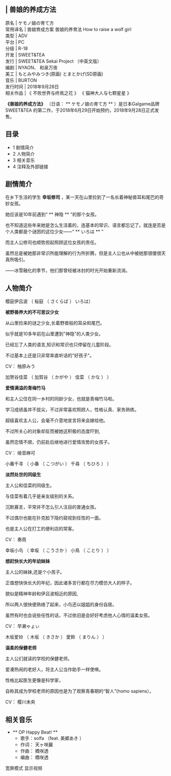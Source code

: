 |  兽娘的养成方法  
---  
原名  |  ケモノ娘の育て方   
常用译名  |  兽娘育成方案  兽娘的养育法  How to raise a wolf girl   
类型  |  ADV   
平台  |  PC   
分级  |  R-18   
开发  |  SWEET&TEA   
发行  |  SWEET&TEA  Sekai Project  （中英文版）   
编剧  |  NYAON、  和泉万夜   
美工  |  もとみやみつき(原画)  とまとかげ(SD原画)   
音乐  |  BURTON   
发行时间  |  2018年9月28日   
相关作品  |  《  不败世界与终焉之花  》  《  猫神大人与七颗星星  》   
  
**《兽娘的养成方法》** （日语： ** ケモノ娘の育て方  ** ）是日本Galgame品牌  SWEET&TEA
的第二作，于2018年6月29日开始预约，2018年9月28日正式发售。

##  目录

  * 1  剧情简介 
  * 2  人物简介 
  * 3  相关音乐 
  * 4  注释及外部链接 

##  剧情简介

在乡下生活的学生 **幸坂修司** ，某一天在山里捡到了一名长着神秘兽耳和尾巴的奇妙女孩。

她应该是10年前遇到“ ** 神隐  ** ”的那个女孩。

也不知道这些年来她是怎么生活着的，连基本的常识、语言都忘记了。就连是否是个人类都是个谜团的这位少女——“ ** いろは  ** ”

而主人公修司也顺势担起照顾这位女孩的责任。

虽然总是被她那非常识所能理解的行为所折腾，但是主人公也从中被她那很傻很天真所吸引。

——冰雪融化的季节，他们那曾经被冰封的时光开始重新流淌。

##  人物简介

樱庭伊吕波  （  桜庭  （  さくらば  ）  いろは）

**被野兽养大的不可思议少女**

  
从山里捡来的谜之少女,长着野兽般的耳朵和尾巴。

似乎就是10多年前在山里遭到"神隐"的人类少女。

已经忘了人类的语言,知识和常识也只停留在儿童阶段。

不过基本上还是只非常率直听话的"好孩子"。

CV：  柚原みう

加贺谷佳菜  （  加賀谷  （  かがや  ）  佳菜  （  かな  ）  ）

**爱情满溢的青梅竹马**

  
和主人公住在同一乡村的同龄少女，也就是青梅竹马啦。

学习成绩虽并不拔尖，不过非常喜欢照顾人，性格认真、家务熟练。

超级喜欢主人公，会毫不介意地宣言将来会嫁给他。

不过所关心的对象却反而被她这积极的态度吓到,

虽然恋情不顺，仍前赴后继地进行爱情攻势的女孩子。

CV：  绫音麻可

小番千寻  （  小番  （  こつがい  ）  千尋  （  ちひろ  ）  ）

**淡然处世的同级生**

  
主人公和佳菜的同级生。

与佳菜有着几乎是亲友级别的关系。

沉默寡言，平常并不怎么引人注目的普通女孩。

不过偶尔也能在扑克脸下隐约窥视到任性的一面。

也是主人公在打工的便利店的常客。

CV：  奏雨

幸坂小鸟  （  幸坂  （  こうさか  ）  小鳥  （  ことり  ）  ）

**想赶快长大的年幼妹妹**

  
主人公的妹妹,还是个小孩子。

正值想快快长大的年纪，因此诸多言行都在尽力模仿大人的样子。

貌似是精神年龄和伊吕波相近的原因,

所以两人很快便熟络了起来，小鸟还以姐姐的身份自居。

虽然有时也会说些任性的话，不过依旧是会好好考虑他人心情的温柔女孩。

CV：  早濑ゃょぃ

木坂爱铃  （  木坂  （  きさか  ）  愛鈴  （  まりん  ）  ）

**温柔的保健老师**

  
主人公们就读的学校的保健老师。

爱凑热闹的老好人，将主人公当作助手一样使唤。

性格比起医生更像是科学家，

自称其成为学校老师的原因也是为了观察青春期的“智人”(homo sapiens）。

CV：  樱川未央

##  相关音乐

  * ** OP  Happy Beat!  **
    * 歌手：solfa （feat.  美郷あき  ） 
    * 作词：  天ヶ咲麗 
    * 作曲：  橋咲透 
    * 编曲：  橋咲透 

宽屏模式  显示视频

  